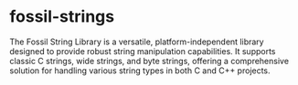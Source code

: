# fossil-strings
The Fossil String Library is a versatile, platform-independent library designed to provide robust string manipulation capabilities. It supports classic C strings, wide strings, and byte strings, offering a comprehensive solution for handling various string types in both C and C++ projects.
